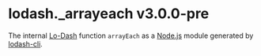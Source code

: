 # lodash._arrayeach v3.0.0-pre

The internal [Lo-Dash](https://lodash.com/) function `arrayEach` as a [Node.js](http://nodejs.org/) module generated by [lodash-cli](https://www.npmjs.com/package/lodash-cli).
